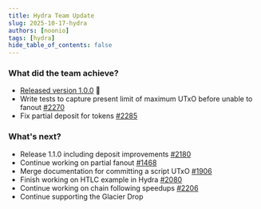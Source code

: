 ```yaml
---
title: Hydra Team Update
slug: 2025-10-17-hydra
authors: [noonio]
tags: [hydra]
hide_table_of_contents: false
---
```


### What did the team achieve?

* [Released version 1.0.0](https://github.com/cardano-scaling/hydra/releases) 🎉
* Write tests to capture present limit of maximum UTxO before unable to fanout [#2270](https://github.com/cardano-scaling/hydra/issues/2270)
* Fix partial deposit for tokens [#2285](https://github.com/cardano-scaling/hydra/issues/2285)

### What's next?

* Release 1.1.0 including deposit improvements [#2180](https://github.com/cardano-scaling/hydra/issues/2180)
* Continue working on partial fanout [#1468](https://github.com/cardano-scaling/hydra/issues/1468)
* Merge documentation for committing a script UTxO [#1906](https://github.com/cardano-scaling/hydra/issues/1906)
* Finish working on HTLC example in Hydra [#2080](https://github.com/cardano-scaling/hydra/issues/2080)
* Continue working on chain following speedups [#2206](https://github.com/cardano-scaling/hydra/issues/2206)
* Continue supporting the Glacier Drop
